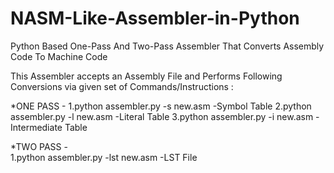 # NASM-Like-Assembler-in-Python
Python Based One-Pass And Two-Pass Assembler That Converts Assembly Code To Machine Code

This Assembler accepts an Assembly File and Performs Following Conversions via given set of Commands/Instructions :

*ONE PASS -
1.python assembler.py -s new.asm	 	-Symbol Table
2.python assembler.py -l new.asm		-Literal Table
3.python assembler.py -i new.asm		-Intermediate Table
  
*TWO PASS -  
1.python assembler.py -lst new.asm	-LST File
